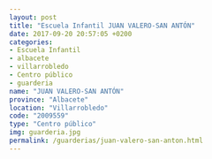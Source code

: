 ```yaml
---
layout: post
title: "Escuela Infantil JUAN VALERO-SAN ANTÓN"
date: 2017-09-20 20:57:05 +0200
categories:
- Escuela Infantil
- albacete
- villarrobledo
- Centro público
- guarderia
name: "JUAN VALERO-SAN ANTÓN"
province: "Albacete"
location: "Villarrobledo"
code: "2009559"
type: "Centro público"
img: guarderia.jpg
permalink: /guarderias/juan-valero-san-anton.html
---
```

